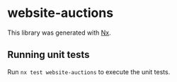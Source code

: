 # website-auctions

This library was generated with [Nx](https://nx.dev).

## Running unit tests

Run `nx test website-auctions` to execute the unit tests.
